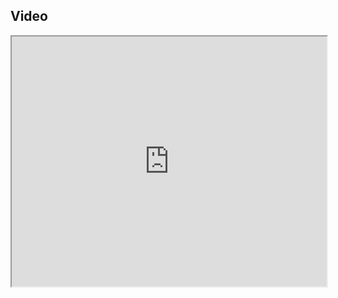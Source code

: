 ## Video

<iframe src="https://www.youtube.com/embed/O9SDyhqvuIM" width="100%" height="400"></iframe>